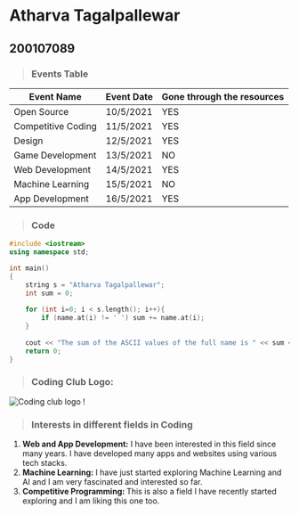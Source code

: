 # Atharva Tagalpallewar 

## 200107089



> ### Events Table

| Event Name         | Event Date | Gone through the resources |
| ------------------ | ---------- | -------------------------- |
| Open Source        | 10/5/2021  | YES                        |
| Competitive Coding | 11/5/2021  | YES                        |
| Design             | 12/5/2021  | YES                        |
| Game Development   | 13/5/2021  | NO                         |
| Web Development    | 14/5/2021  | YES                        |
| Machine Learning   | 15/5/2021  | NO                         |
| App Development    | 16/5/2021  | YES                        |



> ### Code

```cpp
#include <iostream>
using namespace std;

int main()
{
    string s = "Atharva Tagalpallewar";
    int sum = 0;
    
    for (int i=0; i < s.length(); i++){
        if (name.at(i) != ' ') sum += name.at(i);        
    }
    
    cout << "The sum of the ASCII values of the full name is " << sum << endl;
    return 0;
}
```




> ### Coding Club Logo:

![Coding club logo !](https://github.com/codingiitg/open_source_submission/blob/main/coding-club%20logo.png?raw=true "Coding club")





> ### Interests in different fields in Coding

1. <b>Web and App Development:</b> I have been interested in this field since many years. I have developed many apps and websites  using various tech stacks.
2. <b>Machine Learning:</b> I have just started exploring Machine Learning and AI and I am very fascinated and interested so far.
3. <b>Competitive Programming: </b> This is also a field I have recently started exploring and I am liking this one too.

